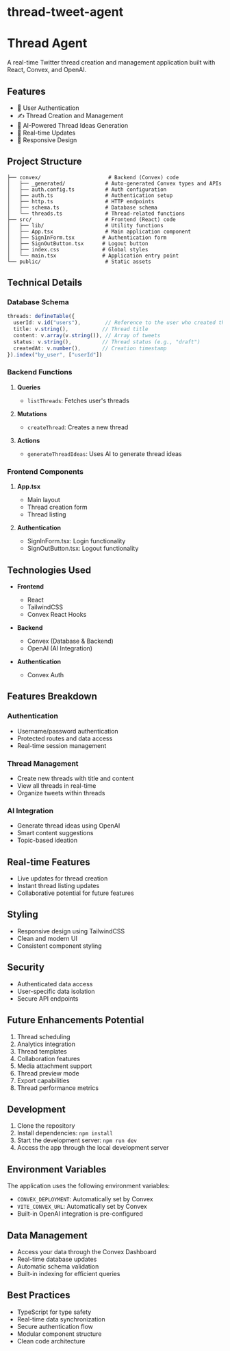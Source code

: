 # thread-tweet-agent
# Thread Agent

A real-time Twitter thread creation and management application built with React, Convex, and OpenAI.

## Features

- 🔐 User Authentication
- ✍️ Thread Creation and Management
- 🤖 AI-Powered Thread Ideas Generation
- 🔄 Real-time Updates
- 📱 Responsive Design

## Project Structure

```
├── convex/                      # Backend (Convex) code
│   ├── _generated/             # Auto-generated Convex types and APIs
│   ├── auth.config.ts          # Auth configuration
│   ├── auth.ts                 # Authentication setup
│   ├── http.ts                 # HTTP endpoints
│   ├── schema.ts               # Database schema
│   └── threads.ts              # Thread-related functions
├── src/                        # Frontend (React) code
│   ├── lib/                    # Utility functions
│   ├── App.tsx                 # Main application component
│   ├── SignInForm.tsx         # Authentication form
│   ├── SignOutButton.tsx      # Logout button
│   ├── index.css              # Global styles
│   └── main.tsx               # Application entry point
└── public/                     # Static assets
```

## Technical Details

### Database Schema

```typescript
threads: defineTable({
  userId: v.id("users"),        // Reference to the user who created the thread
  title: v.string(),           // Thread title
  content: v.array(v.string()), // Array of tweets
  status: v.string(),          // Thread status (e.g., "draft")
  createdAt: v.number(),       // Creation timestamp
}).index("by_user", ["userId"])
```

### Backend Functions

1. **Queries**
   - `listThreads`: Fetches user's threads

2. **Mutations**
   - `createThread`: Creates a new thread

3. **Actions**
   - `generateThreadIdeas`: Uses AI to generate thread ideas

### Frontend Components

1. **App.tsx**
   - Main layout
   - Thread creation form
   - Thread listing

2. **Authentication**
   - SignInForm.tsx: Login functionality
   - SignOutButton.tsx: Logout functionality

## Technologies Used

- **Frontend**
  - React
  - TailwindCSS
  - Convex React Hooks

- **Backend**
  - Convex (Database & Backend)
  - OpenAI (AI Integration)

- **Authentication**
  - Convex Auth

## Features Breakdown

### Authentication
- Username/password authentication
- Protected routes and data access
- Real-time session management

### Thread Management
- Create new threads with title and content
- View all threads in real-time
- Organize tweets within threads

### AI Integration
- Generate thread ideas using OpenAI
- Smart content suggestions
- Topic-based ideation

## Real-time Features
- Live updates for thread creation
- Instant thread listing updates
- Collaborative potential for future features

## Styling
- Responsive design using TailwindCSS
- Clean and modern UI
- Consistent component styling

## Security
- Authenticated data access
- User-specific data isolation
- Secure API endpoints

## Future Enhancements Potential
1. Thread scheduling
2. Analytics integration
3. Thread templates
4. Collaboration features
5. Media attachment support
6. Thread preview mode
7. Export capabilities
8. Thread performance metrics

## Development

1. Clone the repository
2. Install dependencies: `npm install`
3. Start the development server: `npm run dev`
4. Access the app through the local development server

## Environment Variables
The application uses the following environment variables:
- `CONVEX_DEPLOYMENT`: Automatically set by Convex
- `VITE_CONVEX_URL`: Automatically set by Convex
- Built-in OpenAI integration is pre-configured

## Data Management
- Access your data through the Convex Dashboard
- Real-time database updates
- Automatic schema validation
- Built-in indexing for efficient queries

## Best Practices
- TypeScript for type safety
- Real-time data synchronization
- Secure authentication flow
- Modular component structure
- Clean code architecture
